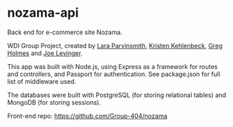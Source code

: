 # nozama-api
Back end for e-commerce site Nozama.

WDI Group Project, created by [Lara Parvinsmith](https://github.com/lparvinsmith), [Kristen Kehlenbeck](https://github.com/kristenlk), [Greg Holmes](https://github.com/GHolmes04) and [Joe Levinger](https://github.com/jlevinger).

This app was built with Node.js, using Express as a framework for routes and controllers, and Passport for authentication. See package.json for full list of middleware used.

The databases were built with PostgreSQL (for storing relational tables) and MongoDB (for storing sessions).

Front-end repo: https://github.com/Group-404/nozama
